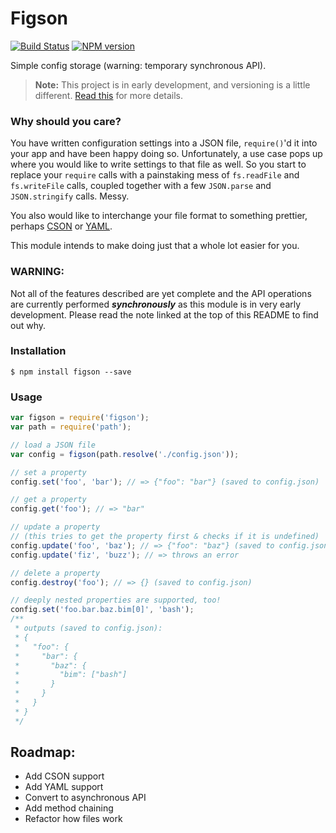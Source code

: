 Figson
======

[![Build Status](https://travis-ci.org/declandewet/figson.svg?branch=master)](https://travis-ci.org/declandewet/figson)
[![NPM version](https://badge.fury.io/js/figson.svg)](http://badge.fury.io/js/figson)

Simple config storage (warning: temporary synchronous API).

> **Note:** This project is in early development, and versioning is a little
  different. [Read this](http://markup.im/#q4_cRZ1Q) for more details.

### Why should you care?

You have written configuration settings into a JSON file, `require()`'d it
into your app and have been happy doing so. Unfortunately, a use case pops
up where you would like to write settings to that file as well. So you
start to replace your `require` calls with a painstaking mess of
`fs.readFile` and `fs.writeFile` calls, coupled together with a few `JSON.parse`
and `JSON.stringify` calls. Messy.

You also would like to interchange your file format to something prettier,
perhaps [CSON](https://github.com/bevry/cson) or [YAML](http://www.yaml.org/).

This module intends to make doing just that a whole lot easier for you.

### WARNING:

Not all of the features described are yet complete and the API operations are
currently performed ***synchronously*** as this module is in very early
development. Please read the note linked at the top of this README to find
out why.

### Installation

```
$ npm install figson --save
```

### Usage

```javascript
var figson = require('figson');
var path = require('path');

// load a JSON file
var config = figson(path.resolve('./config.json'));

// set a property
config.set('foo', 'bar'); // => {"foo": "bar"} (saved to config.json)

// get a property
config.get('foo'); // => "bar"

// update a property
// (this tries to get the property first & checks if it is undefined)
config.update('foo', 'baz'); // => {"foo": "baz"} (saved to config.json)
config.update('fiz', 'buzz'); // => throws an error

// delete a property
config.destroy('foo'); // => {} (saved to config.json)

// deeply nested properties are supported, too!
config.set('foo.bar.baz.bim[0]', 'bash');
/**
 * outputs (saved to config.json):
 * {
 *   "foo": {
 *     "bar": {
 *       "baz": {
 *         "bim": ["bash"]
 *       }
 *     }
 *   }
 * }
 */
```

Roadmap:
--------

- Add CSON support
- Add YAML support
- Convert to asynchronous API
- Add method chaining
- Refactor how files work
